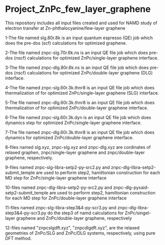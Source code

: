 # Project_ZnPc_few_layer_graphene
This repository includes all input files created and used for NAMD study of electron transfer at Zn-phthalocyanine/few-layer graphene

1-The file named slg.80r.8k is an input quantum espresso (QE) job which does the pre-dos (scf) calculations for optimized graphene.

2-The file named znpc-slg.70r.6k.ns is an input QE file job which does pre-dos (nscf) calculations for optimized ZnPc/single-layer graphene interface.

3-The file named znpc-dlg.80r.6k.ns is an input QE file job which does pre-dos (nscf) calculations for optimized ZnPc/double-layer graphene (DLG) interface.

4-The file named znpc-slg.60r.3k.thnr8 is an input QE file job which does thermalization of for optimized ZnPc/single-layer graphene (SLG) interface.

5-The file named znpc-dlg.60r.3k.thnr8 is an input QE file job which does thermalization of for optimized ZnPc/double-layer graphene interface.

6-The file named znpc-slg.60r.3k.dyn is an input QE file job which does dynamics step for optimized ZnPc/single-layer graphene interface.

7-The file named znpc-dlg.60r.3k.thnr8 is an input QE file job which does dynamics for optimized ZnPc/double-layer graphene interface.

8-files named slg.xyz, znpc-slg.xyz and znpc-dlg.xyz are cordinates of relaxed graphen, znpc/single-layer graphene and znpc/double-layer graphene, respectively.

9-files named znpc-slg-libra-setp2-py-src2.py and znpc-dlg-libra-setp2-submit_temple are used to perform step2, hamiltonian construction for each MD step for ZnPc/single-layer graphene interface

10-files named znpc-dlg-libra-setp2-py-src2.py and znpc-dlg-pyxaid-setp2-submit_temple are used to perform step2, hamiltonian construction for each MD step for ZnPc/double-layer graphene interface

11-files named znpc-slg-libra-step3&4-py-scr3.py and znpc-dlg-libra-step3&4-py-scr3.py do the step3 of namd calculations for ZnPc/singel-layer graphene and ZnPc/double-layer graphene, respectively

12-files named "znpcslgdft.xyz", "znpcdlgdft.xyz", are the relaxed geometries of ZnPc/SLG and ZnPc/DLG systems, respectively, using pure DFT method.


